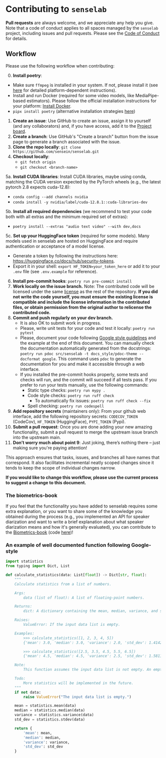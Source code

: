 # Contributing to ```senselab```

**Pull requests** are always welcome, and we appreciate any help you give.
Note that a code of conduct applies to all spaces managed by the `senselab` project, including issues and pull requests. Please see the [Code of Conduct](CODE_OF_CONDUCT.md) for details.

## Workflow
Please use the following workflow when contributing:

0. **Install poetry**:
  - Make sure `ffmpeg` is installed in your system. If not, please install it (see [here](https://www.ffmpeg.org/download.html) for detailed platform-dependent instructions).
  - Install and run Docker (required for some video models, like MediaPipe-based estimators).
Please follow the official installation instructions for your platform: [Install Docker](https://docs.docker.com/get-started/get-docker/).
  - ```pipx install poetry``` (alternative installation strategies [here](https://python-poetry.org/docs/#installation))
1. **Create an issue**: Use GitHub to create an issue, assign it to yourself (and any collaborators) and, if you have access, add it to the [Project board](https://github.com/orgs/sensein/projects/45).
2. **Create a branch**: Use GitHub's "Create a branch" button from the issue page to generate a branch associated with the issue.
3. **Clone the repo locally**:
   ```git clone https://github.com/sensein/senselab.git```
4. **Checkout locally**:
    - ```git fetch origin```
    - ```git checkout <branch-name>```

5a. **Install CUDA libraries**: Install CUDA libraries, maybe using conda, matching the CUDA version expected by the PyTorch wheels (e.g., the latest pytorch 2.8 expects cuda-12.8):
  - ```conda config --add channels nvidia```
  - ```conda install -y nvidia/label/cuda-12.8.1::cuda-libraries-dev```


5b. **Install all required dependencies** (we recommend to test your code both with all extras and the minimum required set of extras):
  - ```poetry install --extras "audio text video" --with dev,docs```

5c. **Set up your HuggingFace token** (required for some models).
Many models used in senselab are hosted on HuggingFace and require authentication or acceptance of a model license.
  - Generate a token by following the instructions here: https://huggingface.co/docs/hub/security-tokens.
  - Export it in your shell: ```export HF_TOKEN=your_token_here``` or add it to your ```.env``` file (see ```.env.example``` for reference).
6. **Install pre-commit hooks**:
  ```poetry run pre-commit install```
7. **Work locally on the issue branch.**
  Note: The contributed code will be licensed under the same [license](LICENSE) as the rest of the repository. **If you did not write the code yourself, you must ensure the existing license is compatible and include the license information in the contributed files, or obtain permission from the original author to relicense the contributed code.**
8. **Commit and push regularly on your dev branch.**
    - It is also OK to submit work in progress.
    - Please, write unit tests for your code and test it locally:
        ```poetry run pytest```
    - Please, document your code following [Google style guidelines](https://google.github.io/styleguide/) and the example at the end of this document.
      You can manually check the documentation automatically generated from the docstrings:
      ```poetry run pdoc src/senselab -t docs_style/pdoc-theme --docformat google```.
      This command uses ```pdoc``` to generate the documentation for you and make it accessible through a web interface.
    - If you installed the pre-commit hooks properly, some tests and checks will run, and the commit will succeed if all tests pass. If you prefer to run your tests manually, use the following commands:
      - Static type checks:
        ```poetry run mypy .```
      - Code style checks:
        ```poetry run ruff check```
        - To automatically fix issues:
          ```poetry run ruff check --fix```
      - Spell checking:
        ```poetry run codespell```
10. **Add repository secrets** (maintainers only): From your github web interface, add the following repository secrets: ```CODECOV_TOKEN``` (CodeCov), ```HF_TOKEN``` (HuggingFace), ```PYPI_TOKEN``` (Pypi).
11. **Submit a pull request**: Once you are done adding your new amazing functionality, submit a pull request to merge the upstream issue branch into the upstream main.
12. **Don’t worry much about point 9**: Just joking, there’s nothing there – just making sure you're paying attention!

This approach ensures that tasks, issues, and branches all have names that correspond.
It also facilitates incremental neatly scoped changes since it tends to keep the scope of individual changes narrow.

**If you would like to change this workflow, please use the current process to suggest a change to this document.**

### The biometrics-book
If you feel that the functionality you have added to senselab requires some extra explanation, or you want to share some of the knowledge you obtained during the process (e.g., you implemented an API for speaker diarization and want to write a brief explanation about what speaker diarization means and how it's generally evaluated), you can contribute to the [Biometrics-book](https://sensein.group/biometrics-book/intro.html) (code [here](https://github.com/sensein/biometrics-book))!


### An example of well documented function following Google-style

```python
import statistics
from typing import Dict, List

def calculate_statistics(data: List[float]) -> Dict[str, float]:
    """
    Calculate statistics from a list of numbers.

    Args:
        data (list of float): A list of floating-point numbers.

    Returns:
        dict: A dictionary containing the mean, median, variance, and standard deviation of the input data.

    Raises:
        ValueError: If the input data list is empty.

    Examples:
        >>> calculate_statistics([1, 2, 3, 4, 5])
        {'mean': 3.0, 'median': 3.0, 'variance': 2.0, 'std_dev': 1.4142135623730951}

        >>> calculate_statistics([2.5, 3.5, 4.5, 5.5, 6.5])
        {'mean': 4.5, 'median': 4.5, 'variance': 2.5, 'std_dev': 1.5811388300841898}

    Note:
        This function assumes the input data list is not empty. An empty list will raise a ValueError.

    Todo:
        More statistics will be implemented in the future.
    """
    if not data:
        raise ValueError("The input data list is empty.")

    mean = statistics.mean(data)
    median = statistics.median(data)
    variance = statistics.variance(data)
    std_dev = statistics.stdev(data)

    return {
        'mean': mean,
        'median': median,
        'variance': variance,
        'std_dev': std_dev
    }
```

